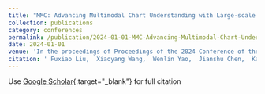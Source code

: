 ```yaml
---
title: "MMC: Advancing Multimodal Chart Understanding with Large-scale Instruction Tuning"
collection: publications
category: conferences
permalink: /publication/2024-01-01-MMC-Advancing-Multimodal-Chart-Understanding-with-Large-scale-Instruction-Tuning
date: 2024-01-01
venue: 'In the proceedings of Proceedings of the 2024 Conference of the North American Chapter of the Association for Computational Linguistics (NAACL)'
citation: ' Fuxiao Liu,  Xiaoyang Wang,  Wenlin Yao,  Jianshu Chen,  Kaiqiang Song,  Sangwoo Cho,  Yaser Yacoob,  Dong Yu, &quot;MMC: Advancing Multimodal Chart Understanding with Large-scale Instruction Tuning.&quot; In the proceedings of Proceedings of the 2024 Conference of the North American Chapter of the Association for Computational Linguistics (NAACL), 2024.'
---
```

Use [Google Scholar](https://scholar.google.com/scholar?q=MMC:+Advancing+Multimodal+Chart+Understanding+with+Large+scale+Instruction+Tuning){:target="_blank"} for full citation